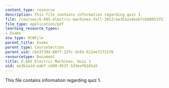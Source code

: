 ```yaml
---
content_type: resource
description: This file contains information regarding quiz 1.
file: /courses/6-685-electric-machines-fall-2013/aa3b1a1deab7cb009537533eafb161a5_MIT6_685F13_quiz01.pdf
file_type: application/pdf
learning_resource_types:
- Exams
ocw_type: OCWFile
parent_title: Exams
parent_type: CourseSection
parent_uid: cb43f394-88f7-22fc-3c65-612ee72731f0
resourcetype: Document
title: 6.685 Electric Machines, Quiz 1
uid: aa3b1a1d-eab7-cb00-9537-533eafb161a5
---
```

This file contains information regarding quiz 1.

